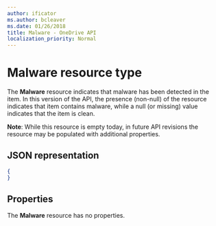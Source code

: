 ```yaml
---
author: ificator
ms.author: bcleaver
ms.date: 01/26/2018
title: Malware - OneDrive API
localization_priority: Normal
---
```

# Malware resource type

The **Malware** resource indicates that malware has been detected in the item.
In this version of the API, the presence (non-null) of the resource indicates that item contains malware, while a null (or missing) value indicates that the item is clean.

**Note**: While this resource is empty today, in future API revisions the resource may be populated with additional properties.

## JSON representation

<!-- {
  "blockType": "resource",
  "optionalProperties": [ ],
  "@type": "microsoft.graph.malware"
}-->

```json
{
}
```

## Properties

The **Malware** resource has no properties.

<!-- {
  "type": "#page.annotation",
  "description": "The Malware resource indicates if malware has been detected in an item",
  "keywords": "malware,infected",
  "section": "documentation",
  "tocPath": "Resources/Malware"
} -->
